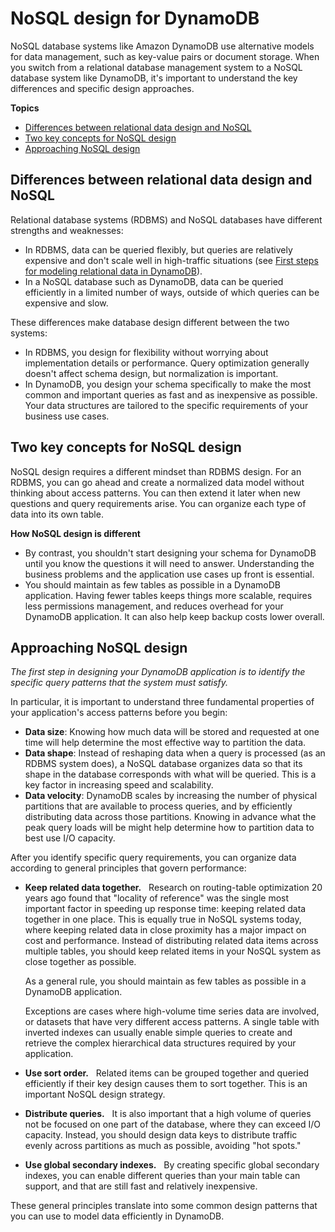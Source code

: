 # NoSQL design for DynamoDB<a name="bp-general-nosql-design"></a>

NoSQL database systems like Amazon DynamoDB use alternative models for data management, such as key\-value pairs or document storage\. When you switch from a relational database management system to a NoSQL database system like DynamoDB, it's important to understand the key differences and specific design approaches\.

**Topics**
+ [Differences between relational data design and NoSQL](#bp-general-nosql-design-vs-relational)
+ [Two key concepts for NoSQL design](#bp-general-nosql-design-concepts)
+ [Approaching NoSQL design](#bp-general-nosql-design-approach)

## Differences between relational data design and NoSQL<a name="bp-general-nosql-design-vs-relational"></a>

Relational database systems \(RDBMS\) and NoSQL databases have different strengths and weaknesses:
+ In RDBMS, data can be queried flexibly, but queries are relatively expensive and don't scale well in high\-traffic situations \(see [First steps for modeling relational data in DynamoDB](bp-modeling-nosql.md)\)\.
+ In a NoSQL database such as DynamoDB, data can be queried efficiently in a limited number of ways, outside of which queries can be expensive and slow\.

These differences make database design different between the two systems:
+ In RDBMS, you design for flexibility without worrying about implementation details or performance\. Query optimization generally doesn't affect schema design, but normalization is important\.
+ In DynamoDB, you design your schema specifically to make the most common and important queries as fast and as inexpensive as possible\. Your data structures are tailored to the specific requirements of your business use cases\.

## Two key concepts for NoSQL design<a name="bp-general-nosql-design-concepts"></a>

NoSQL design requires a different mindset than RDBMS design\. For an RDBMS, you can go ahead and create a normalized data model without thinking about access patterns\. You can then extend it later when new questions and query requirements arise\. You can organize each type of data into its own table\.

**How NoSQL design is different**
+ By contrast, you shouldn't start designing your schema for DynamoDB until you know the questions it will need to answer\. Understanding the business problems and the application use cases up front is essential\.
+ You should maintain as few tables as possible in a DynamoDB application\. Having fewer tables keeps things more scalable, requires less permissions management, and reduces overhead for your DynamoDB application\. It can also help keep backup costs lower overall\.

## Approaching NoSQL design<a name="bp-general-nosql-design-approach"></a>

*The first step in designing your DynamoDB application is to identify the specific query patterns that the system must satisfy\.*

In particular, it is important to understand three fundamental properties of your application's access patterns before you begin:
+ **Data size**: Knowing how much data will be stored and requested at one time will help determine the most effective way to partition the data\.
+ **Data shape**: Instead of reshaping data when a query is processed \(as an RDBMS system does\), a NoSQL database organizes data so that its shape in the database corresponds with what will be queried\. This is a key factor in increasing speed and scalability\.
+ **Data velocity**: DynamoDB scales by increasing the number of physical partitions that are available to process queries, and by efficiently distributing data across those partitions\. Knowing in advance what the peak query loads will be might help determine how to partition data to best use I/O capacity\.

After you identify specific query requirements, you can organize data according to general principles that govern performance:
+ **Keep related data together\.**   Research on routing\-table optimization 20 years ago found that "locality of reference" was the single most important factor in speeding up response time: keeping related data together in one place\. This is equally true in NoSQL systems today, where keeping related data in close proximity has a major impact on cost and performance\. Instead of distributing related data items across multiple tables, you should keep related items in your NoSQL system as close together as possible\.

  As a general rule, you should maintain as few tables as possible in a DynamoDB application\.

  Exceptions are cases where high\-volume time series data are involved, or datasets that have very different access patterns\. A single table with inverted indexes can usually enable simple queries to create and retrieve the complex hierarchical data structures required by your application\.
+ **Use sort order\.**   Related items can be grouped together and queried efficiently if their key design causes them to sort together\. This is an important NoSQL design strategy\.
+ **Distribute queries\.**   It is also important that a high volume of queries not be focused on one part of the database, where they can exceed I/O capacity\. Instead, you should design data keys to distribute traffic evenly across partitions as much as possible, avoiding "hot spots\."
+ **Use global secondary indexes\.**   By creating specific global secondary indexes, you can enable different queries than your main table can support, and that are still fast and relatively inexpensive\.

These general principles translate into some common design patterns that you can use to model data efficiently in DynamoDB\.